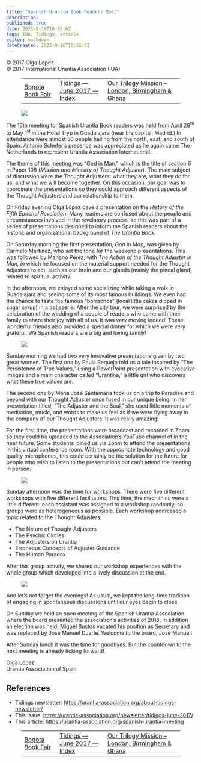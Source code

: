 ```yaml
---
title: "Spanish Urantia Book Readers Meet"
description: 
published: true
date: 2023-9-16T10:55:6Z
tags: IUA, Tidings, article
editor: markdown
dateCreated: 2023-9-16T10:55:6Z
---
```


<p class="v-card v-sheet theme--light gray lighten-3 px-2">© 2017 Olga Lopez<br>© 2017 International Urantia Association (IUA)</p>
<figure class="table chapter-navigator">
  <table>
    <tbody>
      <tr>
        <td>
        <a href="/en/article/Andres_Ramirez/bogota_book_fair">
          <span class="mdi mdi-arrow-left-drop-circle"></span><span class="pl-2">Bogotá Book Fair</span>
        </a>
        </td>
        <td>
        <a href="/en/index/articles_iua_tidings#tidings-june-2017">
          <span class="mdi mdi-book-open-variant"></span><span class="pl-2">Tidings — June 2017 — Index</span>
        </a>
        </td>
        <td>
        <a href="/en/article/Pato_Banton_and_Antoinette_Hall/pato_banton_london_birmingham_ghana">
          <span class="pr-2">Our Trilogy Mission – London, Birmingham & Ghana</span><span class="mdi mdi-arrow-right-drop-circle"></span>
        </a>
        </td>
      </tr>
    </tbody>
  </table>
</figure>


<figure id="Figure_1" class="image urantiapedia image-style-align-left">
<img src="/image/article/IUA_Tidings/XVI-Spanish-Meeting-Group-photo-300x225.jpg">
</figure>

The 16th meeting for Spanish Urantia Book readers was held from April 28<sup>th</sup> to May 1<sup>st </sup> in the Hotel Tryp in Guadalajara (near the capital, Madrid.) In attendance were almost 50 people hailing from the north, east, and south of Spain. Antonio Schefer’s presence was appreciated as he again came The Netherlands to represent Urantia Association International.

The theme of this meeting was “God in Man,” which is the title of section 6 in Paper 108 (_Mission and Ministry of Thought Adjuster_). The main subject of discussion were the Thought Adjusters: what they are, what they do for us, and what we will become together. On this occasion, our goal was to coordinate the presentations so they could approach different aspects of the Thought Adjusters and our relationship to them.

On Friday evening Olga López gave a presentation on the _History of the Fifth Epochal Revelation_. Many readers are confused about the people and circumstances involved in the revelatory process, so this was part of a series of presentations designed to inform the Spanish readers about the historic and organizational background of _The Urantia Book_.

On Saturday morning the first presentation, _God in Man,_ was given by Carmelo Martínez, who set the tone for the weekend presentations. This was followed by Mariano Pérez, with _The Action of the Thought Adjuster in Man, in_ which he focused on the material support needed for the Thought Adjusters to act, such as our brain and our glands (mainly the pineal gland) related to spiritual activity.

In the afternoon, we enjoyed some socializing while taking a walk in Guadalajara and seeing some of its most famous buildings. We even had the chance to taste the famous “borrachos” (local little cakes dipped in sugar syrup) in a patisserie. After the city tour, we were surprised by the celebration of the wedding of a couple of readers who came with their family to share their joy with all of us. It was very moving indeed! These wonderful friends also provided a special dinner for which we were very grateful. We Spanish readers are a big and loving family!

<figure id="Figure_2" class="image urantiapedia image-style-align-right">
<img src="/image/article/IUA_Tidings/XVI-Spanish-Meeting-Urantia-Wedding-Cake-150x150.jpg">
</figure>

Sunday morning we had two very innovative presentations given by two great women. The first one by Paula Requejo told us a tale inspired by “The Persistence of True Values,” using a PowerPoint presentation with evocative images and a main character called “Urantina,” a little girl who discovers what these true values are.

The second one by María José Santamaría took us on a trip to Paradise and beyond with our Thought Adjuster once fused in our unique being. In her presentation titled, “The Adjuster and the Soul,” she used little moments of meditation, music, and words to make us feel as if we were flying away in the company of our Thought Adjusters. It was really amazing!

For the first time, the presentations were broadcast and recorded in Zoom so they could be uploaded to the Association’s YouTube channel of in the near future. Some students joined us via Zoom to attend the presentations in this virtual conference room. With the appropriate technology and good quality microphones, this could certainly be the solution for the future for people who wish to listen to the presentations but can’t attend the meeting in person.

<figure id="Figure_3" class="image urantiapedia image-style-align-right">
<img src="/image/article/IUA_Tidings/XVI-Spanish-Meeting-Zoom-300x225.jpg">
</figure>

Sunday afternoon was the time for workshops. There were five different workshops with five different facilitators. This time, the mechanics were a little different: each assistant was assigned to a workshop randomly, so groups were as heterogeneous as possible. Each workshop addressed a topic related to the Thought Adjusters:

- The Nature of Thought Adjusters
- The Psychic Circles
- The Adjusters on Urantia
- Erroneous Concepts of Adjuster Guidance
- The Human Paradox

After this group activity, we shared our workshop experiences with the whole group which developed into a lively discussion at the end.

<figure id="Figure_4" class="image urantiapedia image-style-align-left">
<img src="/image/article/IUA_Tidings/XVI-Spanish-Meeting-Workshops-300x225.jpg">
</figure>

And let’s not forget the evenings! As usual, we kept the long-time tradition of engaging in spontaneous discussions until our eyes begin to close.

On Sunday we held an open meeting of the Spanish Urantia Association where the board presented the association’s activities of 2016. In addition an election was held; Miguel Bustos vacated his position as Secretary and was replaced by José Manuel Duarte. Welcome to the board, José Manuel!

After Sunday lunch it was the time for goodbyes. But the countdown to the next meeting is already ticking forward!

Olga López  
Urantia Association of Spain
<br style="clear:both;"/>

## References

- Tidings newsletter: https://urantia-association.org/about-tidings-newsletter/
- This issue: https://urantia-association.org/newsletter/tidings-june-2017/
- This article: https://urantia-association.org/spanish-urantia-meeting

<figure class="table chapter-navigator">
  <table>
    <tbody>
      <tr>
        <td>
        <a href="/en/article/Andres_Ramirez/bogota_book_fair">
          <span class="mdi mdi-arrow-left-drop-circle"></span><span class="pl-2">Bogotá Book Fair</span>
        </a>
        </td>
        <td>
        <a href="/en/index/articles_iua_tidings#tidings-june-2017">
          <span class="mdi mdi-book-open-variant"></span><span class="pl-2">Tidings — June 2017 — Index</span>
        </a>
        </td>
        <td>
        <a href="/en/article/Pato_Banton_and_Antoinette_Hall/pato_banton_london_birmingham_ghana">
          <span class="pr-2">Our Trilogy Mission – London, Birmingham & Ghana</span><span class="mdi mdi-arrow-right-drop-circle"></span>
        </a>
        </td>
      </tr>
    </tbody>
  </table>
</figure>
